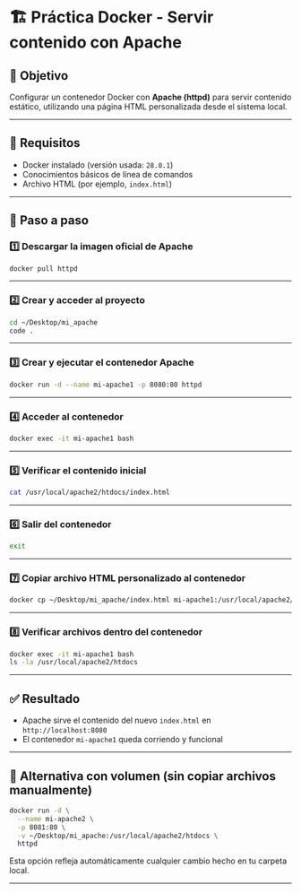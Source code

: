
# 🏗️ Práctica Docker - Servir contenido con Apache

## 📌 Objetivo
Configurar un contenedor Docker con **Apache (httpd)** para servir contenido estático, utilizando una página HTML personalizada desde el sistema local.

---

## 🔹 Requisitos

- Docker instalado (versión usada: `28.0.1`)
- Conocimientos básicos de línea de comandos
- Archivo HTML (por ejemplo, `index.html`)

---

## 📝 Paso a paso

### 1️⃣ Descargar la imagen oficial de Apache

```bash
docker pull httpd
```

---

### 2️⃣ Crear y acceder al proyecto

```bash
cd ~/Desktop/mi_apache
code .
```

---

### 3️⃣ Crear y ejecutar el contenedor Apache

```bash
docker run -d --name mi-apache1 -p 8080:80 httpd
```

---

### 4️⃣ Acceder al contenedor

```bash
docker exec -it mi-apache1 bash
```

---

### 5️⃣ Verificar el contenido inicial

```bash
cat /usr/local/apache2/htdocs/index.html
```

---

### 6️⃣ Salir del contenedor

```bash
exit
```

---

### 7️⃣ Copiar archivo HTML personalizado al contenedor

```bash
docker cp ~/Desktop/mi_apache/index.html mi-apache1:/usr/local/apache2/htdocs/index.html
```

---

### 8️⃣ Verificar archivos dentro del contenedor

```bash
docker exec -it mi-apache1 bash
ls -la /usr/local/apache2/htdocs
```

---

## ✅ Resultado

- Apache sirve el contenido del nuevo `index.html` en `http://localhost:8080`
- El contenedor `mi-apache1` queda corriendo y funcional

---

## 🚀 Alternativa con volumen (sin copiar archivos manualmente)

```bash
docker run -d \
  --name mi-apache2 \
  -p 8081:80 \
  -v ~/Desktop/mi_apache:/usr/local/apache2/htdocs \
  httpd
```

Esta opción refleja automáticamente cualquier cambio hecho en tu carpeta local.

---
